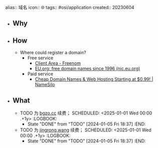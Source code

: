 alias:: 域名
icon:: 🌐
tags:: #osi/application
created:: 20230604
- ## Why
- ## How
  - Where could register a domain?
    - Free service
      - [Client Area - Freenom](https://my.freenom.com/clientarea.php)
      - [EU.org: free domain names since 1996 (nic.eu.org)](https://nic.eu.org/)
    - Paid service
      - [Cheap Domain Names & Web Hosting Starting at $0.99! | NameSilo](https://www.namesilo.com/)
- ## What
  - TODO 为 [bgzo.cc](https://www.namesilo.com/account_domains.php) 续费；
    SCHEDULED: <2025-01-01 Wed 00:00 .+1y>
    :LOGBOOK:
    * State "DONE" from "TODO" [2024-01-05 Fri 18:37]
    :END:
  - TODO 为 [jingrong.wang](https://home.console.aliyun.com/) 续费；
    SCHEDULED: <2025-01-01 Wed 00:00 .+1y>
    :LOGBOOK:
    * State "DONE" from "TODO" [2024-01-05 Fri 18:37]
    :END: